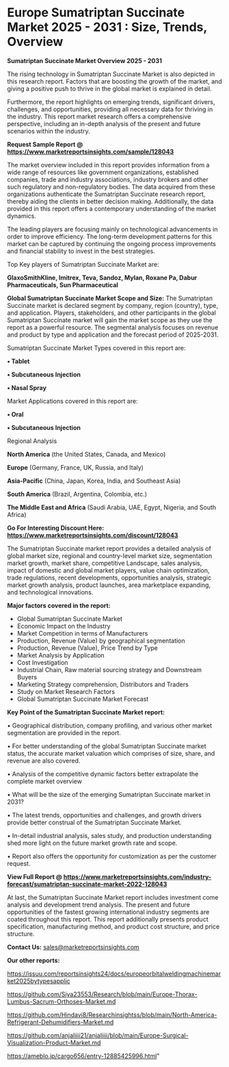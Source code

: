  # Europe Sumatriptan Succinate Market 2025 - 2031 : Size, Trends, Overview

<Strong> Sumatriptan Succinate Market Overview 2025 - 2031</strong>

The rising technology in Sumatriptan Succinate Market is also depicted in this research report. Factors that are boosting the growth of the market, and giving a positive push to thrive in the global market is explained in detail.

Furthermore, the report highlights on emerging trends, significant drivers, challenges, and opportunities, providing all necessary data for thriving in the industry. This report market research offers a comprehensive perspective, including an in-depth analysis of the present and future scenarios within the industry.

<strong>Request Sample Report @ <a href=https://www.marketreportsinsights.com/sample/128043>https://www.marketreportsinsights.com/sample/128043</a></strong>

The market overview included in this report provides information from a wide range of resources like government organizations, established companies, trade and industry associations, industry brokers and other such regulatory and non-regulatory bodies. The data acquired from these organizations authenticate the Sumatriptan Succinate research report, thereby aiding the clients in better decision making. Additionally, the data provided in this report offers a contemporary understanding of the market dynamics.

The leading players are focusing mainly on technological advancements in order to improve efficiency. The long-term development patterns for this market can be captured by continuing the ongoing process improvements and financial stability to invest in the best strategies.

Top Key players of Sumatriptan Succinate Market are:

<strong>GlaxoSmithKline, Imitrex, Teva, Sandoz, Mylan, Roxane Pa, Dabur Pharmaceuticals, Sun Pharmaceutical</strong>

<strong><b>Global Sumatriptan Succinate Market Scope and Size:</b></strong>
The Sumatriptan Succinate market is declared segment by company, region (country), type, and application. Players, stakeholders, and other participants in the global Sumatriptan Succinate market will gain the market scope as they use the report as a powerful resource. The segmental analysis focuses on revenue and product by type and application and the forecast period of 2025-2031.

Sumatriptan Succinate Market Types covered in this report are:

<strong>• Tablet

• Subcutaneous Injection

• Nasal Spray</strong>

Market Applications covered in this report are:

<strong>• Oral

• Subcutaneous Injection</strong> 

Regional Analysis

<strong>North America</strong> (the United States, Canada, and Mexico)

<strong>Europe</strong> (Germany, France, UK, Russia, and Italy)

<strong>Asia-Pacific</strong> (China, Japan, Korea, India, and Southeast Asia)

<strong>South America</strong> (Brazil, Argentina, Colombia, etc.)

<strong>The Middle East and Africa</strong> (Saudi Arabia, UAE, Egypt, Nigeria, and South Africa)

<strong>Go For Interesting Discount Here: <a href=https://www.marketreportsinsights.com/discount/128043>https://www.marketreportsinsights.com/discount/128043</a></strong>

The Sumatriptan Succinate market report provides a detailed analysis of global market size, regional and country-level market size, segmentation market growth, market share, competitive Landscape, sales analysis, impact of domestic and global market players, value chain optimization, trade regulations, recent developments, opportunities analysis, strategic market growth analysis, product launches, area marketplace expanding, and technological innovations.

<strong><b>Major factors covered in the report:</b></strong>
<ul>
  <li>Global Sumatriptan Succinate Market </li>
  <li>Economic Impact on the Industry</li>
  <li>Market Competition in terms of Manufacturers</li>
  <li>Production, Revenue (Value) by geographical segmentation</li>
  <li>Production, Revenue (Value), Price Trend by Type</li>
  <li>Market Analysis by Application</li>
  <li>Cost Investigation</li>
  <li>Industrial Chain, Raw material sourcing strategy and Downstream Buyers</li>
  <li>Marketing Strategy comprehension, Distributors and Traders</li>
  <li>Study on Market Research Factors</li>
  <li>Global Sumatriptan Succinate Market Forecast</li>
</ul>

<strong><b>Key Point of the Sumatriptan Succinate Market report:</b></strong>

• Geographical distribution, company profiling, and various other market segmentation are provided in the report.

• For better understanding of the global Sumatriptan Succinate market status, the accurate market valuation which comprises of size, share, and revenue are also covered.

• Analysis of the competitive dynamic factors better extrapolate the complete market overview

• What will be the size of the emerging Sumatriptan Succinate market in 2031?

• The latest trends, opportunities and challenges, and growth drivers provide better construal of the Sumatriptan Succinate Market.

• In-detail industrial analysis, sales study, and production understanding shed more light on the future market growth rate and scope.

• Report also offers the opportunity for customization as per the customer request.

<strong><b>View Full Report @ <a href=https://www.marketreportsinsights.com/industry-forecast/sumatriptan-succinate-market-2022-128043>https://www.marketreportsinsights.com/industry-forecast/sumatriptan-succinate-market-2022-128043</a></b></strong>


At last, the Sumatriptan Succinate Market report includes investment come analysis and development trend analysis. The present and future opportunities of the fastest growing international industry segments are coated throughout this report. This report additionally presents product specification, manufacturing method, and product cost structure, and price structure.

<strong>Contact Us:</strong>
sales@marketreportsinsights.com

<strong>Our other reports:</strong>

<a href=https://issuu.com/reportsinsights24/docs/europeorbitalweldingmachinemarket2025bytypesapplic>https://issuu.com/reportsinsights24/docs/europeorbitalweldingmachinemarket2025bytypesapplic</a>

<a href=https://github.com/Siya23553/Research/blob/main/Europe-Thorax-Lumbus-Sacrum-Orthoses-Market.md>https://github.com/Siya23553/Research/blob/main/Europe-Thorax-Lumbus-Sacrum-Orthoses-Market.md</a>

<a href=https://github.com/Hindavi8/Researchinsightss/blob/main/North-America-Refrigerant-Dehumidifiers-Market.md>https://github.com/Hindavi8/Researchinsightss/blob/main/North-America-Refrigerant-Dehumidifiers-Market.md</a>

<a href=https://github.com/anjaliiii21/anjaliiii/blob/main/Europe-Surgical-Visualization-Product-Market.md>https://github.com/anjaliiii21/anjaliiii/blob/main/Europe-Surgical-Visualization-Product-Market.md</a>

<a href=https://ameblo.jp/cargo656/entry-12885425996.html>https://ameblo.jp/cargo656/entry-12885425996.html</a>"
